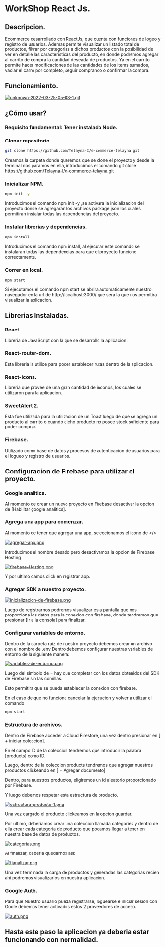 # WorkShop React Js.

## Descripcion.

Ecommerce desarrollado con ReactJs, que cuenta con funciones de logeo y registro de usuarios. Ademas permite visualizar un listado total de productos, filtrar por categorias a dichos productos con la posibilidad de ver en detalle las caracteristicas del producto, en donde podremos agregar al carrito de compra la cantidad deseada de productos. Ya en el carrito permite hacer modificaciones de las cantidades de los items sumados, vaciar el carro por completo, seguir comprando o confirmar la compra.

## Funcionamiento.

[![unknown-2022-03-25-05-03-1.gif](https://i.postimg.cc/YCx1MZ69/unknown-2022-03-25-05-03-1.gif)](https://postimg.cc/XrpZg2DS)

## ¿Cómo usar?

### Requisito fundamental: Tener instalado Node.

### Clonar repositorio.

```sh
git clone https://github.com/Telayna-I/e-commerce-telayna.git
```


Creamos la carpeta donde queremos que se clone el proyecto y desde la terminal nos paramos en ella, introducimos el comando git clone https://github.com/Telayna-I/e-commerce-telayna.git


### Inicializar NPM.

```sh
npm init -y
```

Introducimos el comando npm init -y ,se activara la inicializacion del proyecto donde se agregaran los archivos package.json los cuales permitiran instalar todas las dependencias del proyecto.

### Instalar librerias y dependencias.

```sh
npm install
```

Introducimos el comando npm install, al ejecutar este comando se instalaran todas las dependencias para que el proyecto funcione correctamente.

### Correr en local.

```sh
npm start
```

Si ejecutamos el comando npm start se abrira automaticamente nuestro navegador en la url de http://localhost:3000/ que sera la que nos permitira visualizar la aplicacion.

## Librerias Instaladas.

### React.

Libreria de JavaScript con la que se desarrollo la aplicacion.

### React-router-dom.

Esta libreria la utilice para poder establecer rutas dentro de la aplicacion.

### React-icons.

Libreria que provee de una gran cantidad de inconos, los cuales se utilizaron para la aplicacion.

### SweetAlert 2.

Esta fue utilizada para la utilizacion de un Toast luego de que se agrega un producto al carrito o cuando dicho producto no posee stock suficiente para poder comprar.

### Firebase.

Utilizado como base de datos y procesos de autenticacion de usuarios para el logueo y registro de usuarios.

## Configuracion de Firebase para utilizar el proyecto.


### Google analitics.

Al momento de crear un nuevo proyecto en Firebase desactivar la opcion de [Habilitar google analitics].

### Agrega una app para comenzar.

Al momento de tener que agregar una app, seleccionamos el icono de </>

[![agregar-app.png](https://i.postimg.cc/dVWkZWP4/agregar-app.png)](https://postimg.cc/K1MvdDYM)


Introducimos el nombre desado pero desactivamos la opcion de Firebase Hosting

[![firebase-Hosting.png](https://i.postimg.cc/XJXwGhYg/firebase-Hosting.png)](https://postimg.cc/hzWJN2xJ)

Y por ultimo damos click en registrar app.

### Agregar SDK a nuestro proyecto.

[![inicializacion-de-firebase.png](https://i.postimg.cc/4dkQqGvF/inicializacion-de-firebase.png)](https://postimg.cc/cKh3tVbQ)

Luego de registrarnos podremos visualizar esta pantalla que nos proporciona los datos para la conexion con firebase, donde tendremos que presionar [Ir a la consola] para finalizar.



### Configurar variables de entorno.

Dentro de la carpeta raiz de nuestro proyecto debemos crear un archivo con el nombre de .env
Dentro debemos configurar nuestras variables de entorno de la siguiente manera:

[![variables-de-entorno.png](https://i.postimg.cc/NMs2JhgR/variables-de-entorno.png)](https://postimg.cc/gw70jTL0)

Luego del simbolo de = hay que completar con los datos obtenidos del SDK de Firebase sin las comillas.

Esto permitira que se pueda establecer la conexion con firebase.

En el caso de que no funcione cancelar la ejecucion y volver a utilizar el comando

```sh
npm start
```

### Estructura de archivos.

Dentro de Firebase acceder a Cloud Firestore, una vez dentro presionar en [ + iniciar coleccion].

En el campo ID de la coleccion tendremos que introducir la palabra [products] como ID.


Luego, dentro de la coleccion products tendremos que agregar nuestros productos clickeando en [ + Agregar documento]

Dentro, para nuestros productos, eligiremos un id aleatorio proporcionado por Firebase.

Y luego debemos respetar esta estructura de producto.

[![estructura-producto-1.png](https://i.postimg.cc/SKBgtFVT/estructura-producto-1.png)](https://postimg.cc/VSF9dhxn)

Una vez cargado el producto clickeamos en la opcion guardar.

Por ultimo, deberiamos crear una coleccion llamada categories y dentro de ella crear cada categoria de producto que podamos llegar a tener en nuestra base de datos de productos.

[![categorias.png](https://i.postimg.cc/tCMr1y5Y/categorias.png)](https://postimg.cc/HVb0KqFg)

Al finalizar, deberia quedarnos asi:

[![fianalizar.png](https://i.postimg.cc/65zQCWbL/fianalizar.png)](https://postimg.cc/dLkvYYYL)


Una vez terminada la carga de productos y generadas las categorias recien ahi podremos visualizarlos en nuestra aplicacion.



### Google Auth.

Para que Nuestro usuario pueda registrarse, loguearse e iniciar sesion con Goole debemos tener activados estos 2 proveedores de acceso.

[![auth.png](https://i.postimg.cc/7Ypr06Td/auth.png)](https://postimg.cc/TpqsXT0J)



## Hasta este paso la aplicacion ya deberia estar funcionando con normalidad.